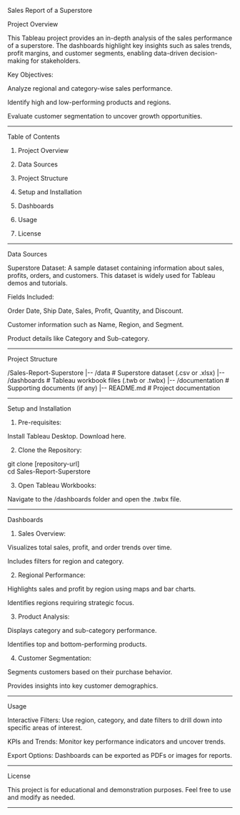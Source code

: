 Sales Report of a Superstore

Project Overview

This Tableau project provides an in-depth analysis of the sales performance of a superstore. The dashboards highlight key insights such as sales trends, profit margins, and customer segments, enabling data-driven decision-making for stakeholders.

Key Objectives:

Analyze regional and category-wise sales performance.

Identify high and low-performing products and regions.

Evaluate customer segmentation to uncover growth opportunities.



---

Table of Contents

1. Project Overview


2. Data Sources


3. Project Structure


4. Setup and Installation


5. Dashboards


6. Usage


7. License




---

Data Sources

Superstore Dataset: A sample dataset containing information about sales, profits, orders, and customers. This dataset is widely used for Tableau demos and tutorials.

Fields Included:

Order Date, Ship Date, Sales, Profit, Quantity, and Discount.

Customer information such as Name, Region, and Segment.

Product details like Category and Sub-category.




---

Project Structure

/Sales-Report-Superstore
|-- /data                   # Superstore dataset (.csv or .xlsx)
|-- /dashboards             # Tableau workbook files (.twb or .twbx)
|-- /documentation          # Supporting documents (if any)
|-- README.md               # Project documentation


---

Setup and Installation

1. Pre-requisites:

Install Tableau Desktop. Download here.



2. Clone the Repository:

git clone [repository-url]  
cd Sales-Report-Superstore


3. Open Tableau Workbooks:

Navigate to the /dashboards folder and open the .twbx file.





---

Dashboards

1. Sales Overview:

Visualizes total sales, profit, and order trends over time.

Includes filters for region and category.



2. Regional Performance:

Highlights sales and profit by region using maps and bar charts.

Identifies regions requiring strategic focus.



3. Product Analysis:

Displays category and sub-category performance.

Identifies top and bottom-performing products.



4. Customer Segmentation:

Segments customers based on their purchase behavior.

Provides insights into key customer demographics.





---

Usage

Interactive Filters: Use region, category, and date filters to drill down into specific areas of interest.

KPIs and Trends: Monitor key performance indicators and uncover trends.

Export Options: Dashboards can be exported as PDFs or images for reports.



---

License

This project is for educational and demonstration purposes. Feel free to use and modify as needed.


---
